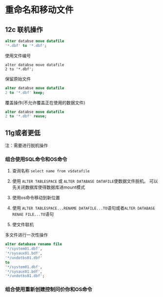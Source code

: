 # 重命名和移动文件

## 12c 联机操作

```sql
alter databse move datafile
'*.dbf' to '*.dbf';
```

使用文件编号

```shell
alter databse move datafile
2 to '*.dbf';
```

保留原始文件

```sql
alter databse move datafile
2 to '*.dbf' keep;
```

覆盖操作(不允许覆盖正在使用的数据文件)

```sql
alter databse move datafile
2 to '*.dbf' reuse;
```

## 11g或者更低

注：需要进行脱机操作

### 组合使用SQL命令和OS命令

1. 查询名称
`select name from v$datafile`

2. 使用 `ALTER TABLESPACE` 或 `ALTER DATABASE DATAFILE`使数据文件脱机。
可以先关闭数据库使得数据库进mount模式

3. 使用os命令移动到新位置
4. 使用 `ALTER TABLESPACE...RENAME DATAFILE...TO`语句或者`ALTER DATABASE RENAE FILE...TO`语句
5. 使文件联机



多文件进行一次性操作

```sql
alter database rename file
'*/system01.dbf',
'*/sysaux01.bdf',
'*/undotbs01.dbf'
to
'*/system01.dbf',
'*/sysaux01.bdf',
'*/undotbs01.dbf';
```



### 组合使用重新创建控制问价你和OS命令


